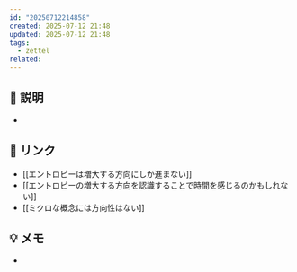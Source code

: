 ```yaml
---
id: "20250712214858"
created: 2025-07-12 21:48
updated: 2025-07-12 21:48
tags:
  - zettel
related:
---
```


## 📝 説明
-  

## 🔗 リンク
- [[エントロピーは増大する方向にしか進まない]]
- [[エントロピーの増大する方向を認識することで時間を感じるのかもしれない]]
- [[ミクロな概念には方向性はない]]

## 💡 メモ
- 
